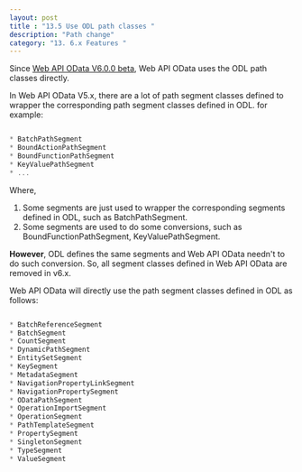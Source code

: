 ```yaml
---
layout: post
title : "13.5 Use ODL path classes "
description: "Path change"
category: "13. 6.x Features "
---
```


Since [Web API OData V6.0.0 beta](https://www.nuget.org/packages/Microsoft.AspNet.OData/6.0.0-beta2), Web API OData uses the ODL path classes directly.

In Web API OData V5.x, there are a lot of path segment classes defined to wrapper the corresponding path segment classes defined in ODL.
for example:

```C#

* BatchPathSegment
* BoundActionPathSegment
* BoundFunctionPathSegment
* KeyValuePathSegment
* ...

```	

Where, 

1. Some segments are just used to wrapper the corresponding segments defined in ODL, such as BatchPathSegment.
2. Some segments are used to do some conversions, such as BoundFunctionPathSegment, KeyValuePathSegment.

**However**, ODL defines the same segments and Web API OData needn't to do such conversion. So, all segment classes defined in Web API OData are removed in v6.x.

Web API OData will directly use the path segment classes defined in ODL as follows:

```C#

* BatchReferenceSegment
* BatchSegment
* CountSegment
* DynamicPathSegment
* EntitySetSegment
* KeySegment
* MetadataSegment
* NavigationPropertyLinkSegment
* NavigationPropertySegment
* ODataPathSegment
* OperationImportSegment
* OperationSegment
* PathTemplateSegment
* PropertySegment
* SingletonSegment
* TypeSegment
* ValueSegment

```	
